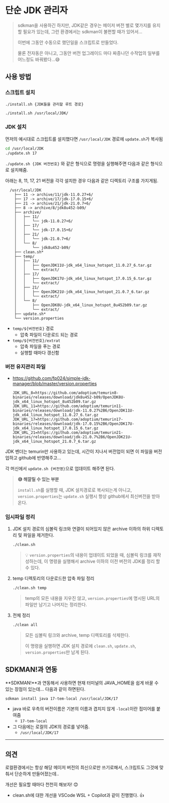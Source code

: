 # 단순 JDK 관리자

> sdkman을 사용하긴 하지만, JDK같은 경우는 메이저 버전 별로 몇가지를 유지할 필요가 있는데, 그런 환경에서는 sdkman이 불편할 때가 있어서...
>
> 이번에 그동안 수동으로 했던일을 스크립트로 만들었다. 
>
> 물론 전자동은 아니고, 그동안 버전 업그레이드 마다 짜증나던 수작업의 일부를 어느정도 바꿔봤다...😅





## 사용 방법

### 스크립트 설치

`./install.sh {JDK들을 관리할 루트 경로}`

```sh
./install.sh /usr/local/JDK/
```



### JDK 설치

먼저의 예시대로 스크립트를 설치했다면 `/usr/local/JDK` 경로에 `update.sh`가 복사됨

```sh
cd /usr/local/JDK
./update.sh 17
```

`./update.sh {JDK 버전번호}` 와 같은 형식으로 명령을 실행해주면 다음과 같은 형식으로 설치해줌.

아래는 8, 11, 17, 21 버전을 각각 설치한 경우 다음과 같은 디렉토리 구조를 가지게됨.

```
  /usr/local/JDK
    ├── 11 -> archive/11/jdk-11.0.27+6/
    ├── 17 -> archive/17/jdk-17.0.15+6/
    ├── 21 -> archive/21/jdk-21.0.7+6/
    ├── 8 -> archive/8/jdk8u452-b09/
    ├── archive/
    │   ├── 11/
    │   │   └── jdk-11.0.27+6/
    │   ├── 17/
    │   │   └── jdk-17.0.15+6/
    │   ├── 21/
    │   │   └── jdk-21.0.7+6/
    │   └── 8/
    │       └── jdk8u452-b09/
    ├── clean.sh*
    ├── temp/
    │   ├── 11/
    │   │   ├── OpenJDK11U-jdk_x64_linux_hotspot_11.0.27_6.tar.gz
    │   │   └── extract/
    │   ├── 17/
    │   │   ├── OpenJDK17U-jdk_x64_linux_hotspot_17.0.15_6.tar.gz
    │   │   └── extract/
    │   ├── 21/
    │   │   ├── OpenJDK21U-jdk_x64_linux_hotspot_21.0.7_6.tar.gz
    │   │   └── extract/
    │   └── 8/
    │       ├── OpenJDK8U-jdk_x64_linux_hotspot_8u452b09.tar.gz
    │       └── extract/
    ├── update.sh*
    └── version.properties
```
* `temp/${버전번호}` 경로
  * 압축 파일이 다운로드 되는 경로
* `temp/${버전번호}/extrat`
  * 압축 파일을 푸는 경로
  * 실행할 때마다 갱신함



### 버전 유지관리 파일

* https://github.com/fp024/simple-jdk-manager/blob/master/version.properties

  ```properties
  JDK_URL_8=https://github.com/adoptium/temurin8-binaries/releases/download/jdk8u452-b09/OpenJDK8U-jdk_x64_linux_hotspot_8u452b09.tar.gz
  JDK_URL_11=https://github.com/adoptium/temurin11-binaries/releases/download/jdk-11.0.27%2B6/OpenJDK11U-jdk_x64_linux_hotspot_11.0.27_6.tar.gz
  JDK_URL_17=https://github.com/adoptium/temurin17-binaries/releases/download/jdk-17.0.15%2B6/OpenJDK17U-jdk_x64_linux_hotspot_17.0.15_6.tar.gz
  JDK_URL_21=https://github.com/adoptium/temurin21-binaries/releases/download/jdk-21.0.7%2B6/OpenJDK21U-jdk_x64_linux_hotspot_21.0.7_6.tar.gz
  ```

JDK 벤더는 temurin만 사용하고 있는데, 시간이 지나서 버전업이 되면 이 파일을 버전업하고 github에 반영해주고...

각 머신에서 `update.sh {버전명}`으로 업데이트 해주면 된다.

> **😅 해깔릴 수 있는 부분**
>
> `install.sh`를 실행할 때, JDK 설치경로로 복사되는게 아니고, `version.properties`는 `update.sh` 실행시 항상 github에서 최신버전을 받아온다.  



### 임시파일 정리

1. JDK 설치 경로의 심볼릭 링크와 연결이 되어있지 않은 archive 이하의 하위 디렉토리 및 파일을 제거한다.

   ```sh
   ./clean.sh
   ```

   > 💡 `version.properties`의 내용이 업데이트 되었을 때, 심볼릭 링크를 재작성하는데, 이 명령을 실행해서 archive 이하의 이전 버전의 JDK를 정리 할 수 있다.

2. temp 디렉토리의 다운로드한 압축 파일 정리

   ```sh
   ./clean.sh temp
   ```

   > temp의 모든 내용을 지우진 않고, `version.properties`에 명시된 URL의 파일만 남기고 나머지는 정리한다.

3. 전체 정리

   ```sh
   ./clean all
   ```

   > 모든 심볼릭 링크와 archive, temp 디렉토리를 삭제한다.
   >
   > 이 명령을 실행하면 JDK 설치 경로에 `clean.sh`, `update.sh`, `version.properties`만 남게 된다.





## SDKMAN!과 연동

**SDKMAN!**과 연동해서 사용하면 현재 터미널의 JAVA_HOME을 쉽게 바꿀 수 있는 장점이 있는데... 다음과 같이 하면된다.

```sh
sdkman install java 17-tem-local /usr/local/JDK/17
```

* java 바로 우측의 버전이름은 기본의 이름과 겹치지 않게 `-local`이란 접미어를 붙여줌
  * `17-tem-local`
* 그 다음에는 로컬의 JDK의 경로를 넣어줌.
  * `/usr/local/JDK/17`





---

## 의견

로컬환경에서는 항상 해당 메이저 버전의 최신으로만 쓰기로해서, 스크립트도 그것에 맞춰서 단순하게 만들어졌는데..

개선은 필요할 때마다 천천히 해보자! 😊

* clean.sh에 대한 개선을 VSCode WSL + Copilot과 같이 진행했다. 👍
